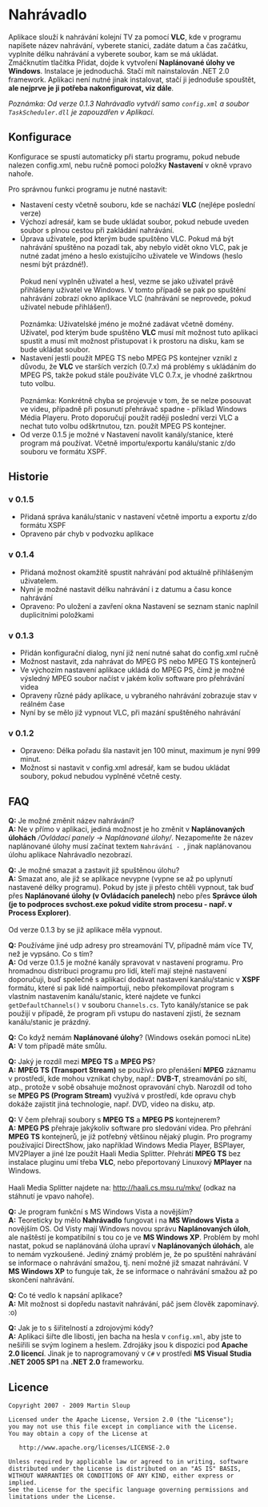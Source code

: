 # Nahrávadlo
Aplikace slouží k nahrávání kolejní TV za pomocí **VLC**, kde v programu napíšete název nahrávání, vyberete stanici, zadáte datum a čas začátku, vyplníte délku nahrávání a vyberete soubor, kam se má ukládat. Zmáčknutím tlačítka Přidat, dojde k vytvoření **Naplánované úlohy ve Windows**. 
Instalace je jednoduchá. Stačí mít nainstalován .NET 2.0 framework. Aplikaci není nutné jinak instalovat, stačí ji jednoduše spouštět, **ale nejprve je ji potřeba nakonfigurovat, viz dále**.

*Poznámka: Od verze 0.1.3 Nahrávadlo vytváří samo `config.xml` a soubor `TaskScheduler.dll` je zapouzdřen v Aplikaci.*

## Konfigurace
Konfigurace se spustí automaticky při startu programu, pokud nebude nalezen config.xml, nebu ručně pomoci položky **Nastavení** v okně vpravo nahoře.

Pro správnou funkci programu je nutné nastavit:
* Nastavení cesty včetně souboru, kde se nachází **VLC** (nejlépe poslední verze)
* Výchozí adresář, kam se bude ukládat soubor, pokud nebude uveden soubor s plnou cestou při zakládání nahrávání.
* Úprava uživatele, pod kterým bude spuštěno VLC. Pokud má být nahrávání spuštěno na pozadí tak, aby nebylo vidět okno VLC, pak je nutné zadat jméno a heslo existujícího uživatele ve Windows (heslo nesmí být prázdné!).<br /><br />
  Pokud není vyplněn uživatel a hesl, vezme se jako uživatel právě přihlášeny uživatel ve Windows. V tomto případě se pak po spuštění nahrávání zobrazí okno aplikace VLC (nahrávání se neprovede, pokud uživatel nebude přihlášen!).<br /><br />
  Poznámka: Uživatelské jméno je možné zadávat včetně domény. Uživatel, pod kterým bude spuštěno **VLC** musí mít možnost tuto aplikaci spustit a musí mít možnost přistupovat i k prostoru na disku, kam se bude ukládat soubor.
* Nastavení jestli použít MPEG TS nebo MPEG PS kontejner vznikl z důvodu, že **VLC** ve starších verzích (0.7.x) má problémy s ukládáním do MPEG PS, takže pokud stále používáte VLC 0.7.x, je vhodné zaškrtnou tuto volbu.<br /><br />
  Poznámka: Konkrétně chyba se projevuje v tom, že se nelze posouvat ve videu, případně při posunutí přehrávač spadne - příklad Windows Média Playeru. Proto doporučují použít raději poslední verzi VLC a nechat tuto volbu odškrtnutou, tzn. použít MPEG PS kontejner.
* Od verze 0.1.5 je možné v Nastavení navolit kanály/stanice, které program má používat. Včetně importu/exportu kanálu/stanic z/do souboru ve formátu XSPF.

## Historie

### v 0.1.5
* Přidaná správa kanálu/stanic v nastavení včetně importu a exportu z/do formátu XSPF
* Opraveno pár chyb v podvozku aplikace

### v 0.1.4
* Přidaná možnost okamžitě spustit nahrávání pod aktuálně přihlášeným uživatelem.
* Nyní je možné nastavit délku nahrávání i z datumu a času konce nahrávání
* Opraveno: Po uložení a zavření okna Nastavení se seznam stanic naplnil duplicitními položkami

### v 0.1.3
* Přidán konfigurační dialog, nyní již není nutné sahat do config.xml ručně
* Možnost nastavit, zda nahrávat do MPEG PS nebo MPEG TS kontejnerů
* Ve výchozím nastavení aplikace ukládá do MPEG PS, čímž je možné výsledný MPEG soubor načíst v jakém koliv software pro přehrávání videa
* Opraveny různé pády aplikace, u vybraného nahrávání zobrazuje stav v reálném čase
* Nyní by se mělo již vypnout VLC, při mazání spuštěného nahrávání

### v 0.1.2
* Opraveno: Délka pořadu šla nastavit jen 100 minut, maximum je nyní 999 minut.
* Možnost si nastavit v config.xml adresář, kam se budou ukládat soubory, pokud nebudou vyplněné včetně cesty.

## FAQ
**Q:** Je možné změnit název nahrávání?<br />
**A:** Ne v přímo v aplikaci, jediná možnost je ho změnit v **Naplánovaných úlohách** */Ovládací panely -> Naplánované úlohy/*. Nezapomeňte že název naplánované úlohy musí začínat textem `Nahrávání - `, jinak naplánovanou úlohu aplikace Nahrávadlo nezobrazí.

**Q:** Je možné smazat a zastavit již spuštěnou úlohu?<br />
**A:** Smazat ano, ale již se aplikace nevypne (vypne se až po uplynutí nastavené délky programu). Pokud by jste ji přesto chtěli vypnout, tak buď přes **Naplánované úlohy (v Ovládacích panelech)** nebo přes **Správce úloh (je to podproces 
svchost.exe pokud vidíte strom procesu - např. v Process Explorer)**.<br />
<br />
Od verze 0.1.3 by se již aplikace měla vypnout.

**Q:** Používáme jiné udp adresy pro streamování TV, případně mám více TV, než je vypsáno. Co s tím?<br />
**A:** Od verze 0.1.5 je možné kanály spravovat v nastavení programu. Pro hromadnou distribuci programu pro lidí, kteří mají stejné nastavení doporučuji, buď společně s aplikací dodávat nastavení kanálu/stanic v **XSPF** formátu, které si pak lidé naimportuji, nebo překompilovat program s vlastním nastavením kanálu/stanic, které najdete ve funkci `getDefaultChannels()` v souboru `Channels.cs`. Tyto kanály/stanice se pak použijí v případě, že program při vstupu do nastavení zjistí, že seznam kanálu/stanic je prázdný.

**Q:** Co když nemám **Naplánované úlohy**? (Windows osekán pomoci nLite)<br />
**A:** V tom případě máte smůlu.

**Q:** Jaký je rozdíl mezi **MPEG TS** a **MPEG PS**?<br />
**A:** **MPEG TS (Transport Stream)** se používá pro přenášení **MPEG** záznamu v prostředí, kde mohou vznikat chyby, např.: **DVB-T**, streamování po sítí, atp., protože v sobě obsahuje možnost opravování chyb. Narozdíl od toho se **MPEG PS (Program Stream)** využívá v prostředí, kde opravu chyb dokáže zajistit jiná technologie, např. DVD, video na disku, atp.

**Q:** V čem přehraji soubory s **MPEG TS** a **MPEG PS** kontejnerem?<br />
**A:** **MPEG PS** přehraje jakýkoliv software pro sledování videa. Pro přehrání **MPEG TS** kontejnerů, je již potřebný většinou nějaký plugin. Pro programy používající DirectShow, jako například Windows Media Player, BSPlayer, MV2Player a jiné lze použít Haali Media Splitter. Přehrátí **MPEG TS** bez instalace pluginu umí třeba **VLC**, nebo přeportovaný Linuxový **MPlayer** na Windows.<br />
<br />
Haali Media Splitter najdete na: http://haali.cs.msu.ru/mkv/ (odkaz na stáhnutí je vpavo nahoře).

**Q:** Je program funkční s MS Windows Vista a novějším?<br />
**A:** Teoreticky by mělo **Nahrávadlo** fungovat i na **MS Windows Vista** a novějším OS. Od Visty mají Windows novou správu **Naplánovaných úloh**, ale naštěstí je kompatibilní s tou co je ve **MS Windows XP**. Problém by mohl nastat, pokud se naplánováná úloha upraví v **Naplánovaných úlohách**, ale to nemám vyzkoušené. Jediný známý problém je, že po spuštění nahrávání se informace o nahrávání smažou, tj. není možné již smazat nahrávání. V **MS Windows XP** to funguje tak, že se informace o nahrávání smažou až po skončení nahrávání.

**Q:** Co té vedlo k napsání aplikace?<br />
**A:** Mít možnost si dopředu nastavit nahrávání, páč jsem člověk zapomínavý. :o)

**Q:** Jak je to s šiřitelností a zdrojovými kódy?<br />
**A:** Aplikaci šiřte dle libosti, jen bacha na hesla v `config.xml`, aby jste to nešířili se svým loginem a heslem. Zdrojáky jsou k dispozici pod **Apache 2.0 licencí**. Jinak je to naprogramovaný v `C#` v prostředí **MS Visual Studia .NET 2005 SP1** na **.NET 2.0** frameworku.

## Licence

    Copyright 2007 - 2009 Martin Sloup

    Licensed under the Apache License, Version 2.0 (the "License");
    you may not use this file except in compliance with the License.
    You may obtain a copy of the License at

       http://www.apache.org/licenses/LICENSE-2.0

    Unless required by applicable law or agreed to in writing, software
    distributed under the License is distributed on an "AS IS" BASIS,
    WITHOUT WARRANTIES OR CONDITIONS OF ANY KIND, either express or implied.
    See the License for the specific language governing permissions and
    limitations under the License.
